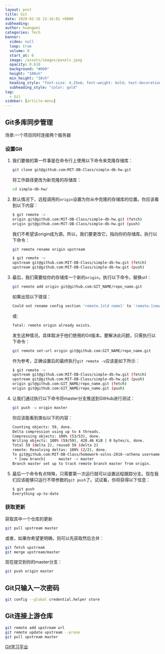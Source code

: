 ```yaml
---
layout: post
title: Git
date: 2020-02-16 22:16:01 +0800
subheading: 
author: huangwei
categories: Tech
banner:
  video: null
  loop: true
  volume: 0
  start_at: 0
  image: /assets/images/pexels.jpeg
  opacity: 0.618
  background: "#000"
  height: "100vh"
  min_height: "38vh"
  heading_style: "font-size: 4.25em; font-weight: bold; text-decoration: underline"
  subheading_style: "color: gold"
tag: 
  - Git
sidebar: [article-menu]
---
```


## Git多库同步管理

场景:一个项目同时连接两个服务器

### 设置Git

1. 我们要做的第一件事是在命令行上使用以下命令来克隆存储库：

    ```bash
    git clone git@github.com:MIT-DB-Class/simple-db-hw.git
    ```

    将工作路径更改为新克隆的存储库：

    ```bash
    cd simple-db-hw/
    ```

2. 默认情况下，远程调用的`origin`设置为你从中克隆的存储库的位置。你应该看到以下内容：

    ```bash
    $ git remote -v
    origin git@github.com:MIT-DB-Class/simple-db-hw.git (fetch)
    origin git@github.com:MIT-DB-Class/simple-db-hw.git (push)
    ```

    我们不希望该origin成为源。所以，我们要更改它，指向你的存储库。执行以下命令：

    ```bash
    git remote rename origin upstream
    ```

    ```bash
    $ git remote -v
    upstream git@github.com:MIT-DB-Class/simple-db-hw.git (fetch)
    upstream git@github.com:MIT-DB-Class/simple-db-hw.git (push)
    ```

3. 最后，我们需要给你的存储库一个新的`origin`。执行以下命令，替换url：

    ```bash
    git remote add origin git@github.com:GIT_NAME/repo_name.git
    ```

    如果出现以下错误：

    ```bash
    Could not rename config section 'remote.[old name]' to 'remote.[new name]'
    ```

    或:

    ```bash
    fatal: remote origin already exists.
    ```

    发生这种情况，具体取决于他们使用的Git版本。要解决此问题，只需执行以下命令：

    ```bash
    git remote set-url origin git@github.com:GIT_NAME/repo_name.git
    ```

    作为参考，正确设置后的最终执行`git remote -v`应该是如下所示：

    ```bash
    $ git remote -v
    upstream git@github.com:MIT-DB-Class/simple-db-hw.git (fetch)
    upstream git@github.com:MIT-DB-Class/simple-db-hw.git (push)
    origin git@github.com:GIT_NAME/repo_name.git (fetch)
    origin git@github.com:GIT_NAME/repo_name.git (push)
    ```

4. 让我们通过执行以下命令将master分支推送到GitHub进行测试：

    ```bash
    git push -u origin master
    ```

    你应该能看到类似以下的内容：

    ```bash
    Counting objects: 59, done.
    Delta compression using up to 4 threads.
    Compressing objects: 100% (53/53), done.
    Writing objects: 100% (59/59), 420.46 KiB | 0 bytes/s, done.
    Total 59 (delta 2), reused 59 (delta 2)
    remote: Resolving deltas: 100% (2/2), done.
    To git@github.com:MIT-DB-Class/homework-solns-2018-<athena username>.git
     * [new branch]      master -> master
    Branch master set up to track remote branch master from origin.
    ```

5. 最后一个命令有点特殊，只需要第一次运行就可以设置远程跟踪分支。现在我们应该能够只运行不带参数的`git push`了。试试看，你将获得以下信息：

    ```bash
    $ git push
    Everything up-to-date
    ```

### 获取更新

获取其中一个仓库的更新

```bash
git pull upstream master
```

或者，如果你希望更明确，则可以先获取然后合并：

```bash
git fetch upstream
git merge upstream/master
```

现在提交到你的master分支：

```bash
git push origin master
```

## Git只输入一次密码

```bash
git config --global credential.helper store
```

## Git连接上游仓库

```bash
git remote add upstream url
git remote update upstream --prune
git pull upstream master
```

[Git学习平台](https://learngitbranching.js.org/)
